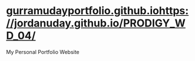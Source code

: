 # [gurramudayportfolio.github.io](https://jordanuday.github.io/PRODIGY_WD_04/)https://jordanuday.github.io/PRODIGY_WD_04/
My Personal Portfolio Website
